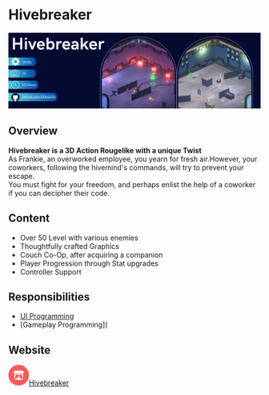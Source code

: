 # Hivebreaker
[![Hivebreaker Banner](ReadMe/Hivebreaker_Banner.png 'Github')](https://github.com/xXAstolXx)

## Overview 
**Hivebreaker is a 3D Action Rougelike with a unique Twist**
<br>
As Frankie, an overworked employee, you yearn for fresh air.However, your coworkers, following the hivemind's commands, will try to prevent your escape. <br> You must fight for your freedom, and perhaps enlist the help of a coworker if you can decipher their code.
## Content
- Over 50 Level with various enemies
- Thoughtfully crafted Graphics
- Couch Co-Op, after acquiring a companion
- Player Progression through Stat upgrades
- Controller Support
## Responsibilities 
- [UI Programming](https://github.com/xXAstolXx/Hivebreaker/blob/main/Assets/Script/UI/UI_HUD.cs)
- [Gameplay Programming](

## Website 
![Itch.io Icon](ReadMe/itch.io_icon.png)[Hivebreaker](https://s4g.itch.io/hivebreaker)
